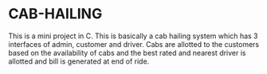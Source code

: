 # CAB-HAILING
This is a mini project in C. This is basically a cab hailing system which has 3 interfaces of admin, customer and driver. Cabs are allotted to the customers based on the availability of cabs and the best rated and nearest driver is allotted and bill is generated at end of ride.
